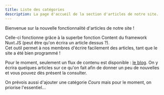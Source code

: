 ```yaml
---
title: Liste des catégories
description: La page d'accueil de la section d'articles de notre site.
---
```


Bienvenue sur la nouvelle fonctionnalité d'articles de notre site !

Celle-ci fonctionne grâce à la superbe fonction Content du framework Nuxt.JS (peut être qu'on écrira un article dessus ?).  
Cet outil permet à nos membres d'écrire facilement des articles, tant que le site a été bien programmé !

Pour le moment, seulement un flux de contenu est disponible : [le blog](blog/). On y écrira quelques articles sur ce qu'on fait afin de donner un peu de nouvelles et vous pouvez dès 
 présent la consulter.

On prévois aussi d'ajouter une catégorie *Cours* mais pour le moment, on priorise l'essentiel...

